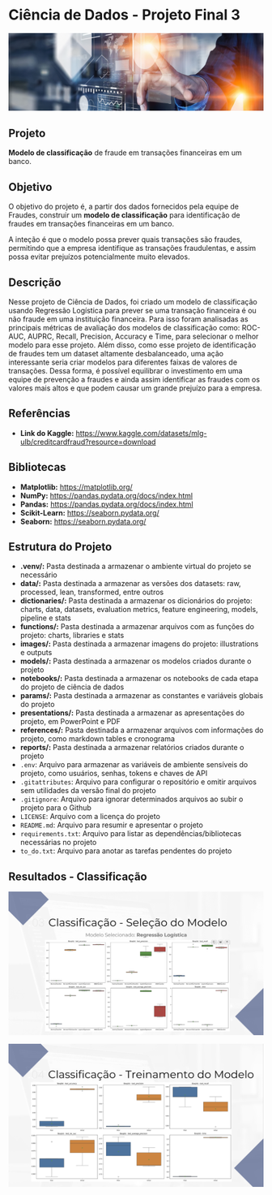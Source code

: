 # Ciência de Dados - Projeto Final 3

![Wallpaper](images/wallpaper.png)

## Projeto
**Modelo de classificação** de fraude em transações financeiras em um banco.


## Objetivo
O objetivo do projeto é, a partir dos dados fornecidos pela equipe de Fraudes, construir um **modelo de classificação** para identificação de fraudes em transações financeiras em um banco. <br>

A inteção é que o modelo possa prever quais transações são fraudes, permitindo que a empresa identifique as transações fraudulentas, e assim possa evitar prejuízos potencialmente muito elevados.


## Descrição
Nesse projeto de Ciência de Dados, foi criado um modelo de classificação usando Regressão Logística para prever se uma transação financeira é ou não fraude em uma instituição financeira. Para isso foram analisadas as principais métricas de avaliação dos modelos de classificação como: ROC-AUC, AUPRC, Recall, Precision, Accuracy e Time, para selecionar o melhor modelo para esse projeto. Além disso, como esse projeto de identificação de fraudes tem um dataset altamente desbalanceado, uma ação interessante seria criar modelos para diferentes faixas de valores de transações. Dessa forma, é possível equilibrar o investimento em uma equipe de prevenção a fraudes e ainda assim identificar as fraudes com os valores mais altos e que podem causar um grande prejuízo para a empresa.


## Referências
- **Link do Kaggle:** https://www.kaggle.com/datasets/mlg-ulb/creditcardfraud?resource=download


## Bibliotecas
- **Matplotlib:** https://matplotlib.org/
- **NumPy:** https://pandas.pydata.org/docs/index.html
- **Pandas:** https://pandas.pydata.org/docs/index.html
- **Scikit-Learn:** https://seaborn.pydata.org/
- **Seaborn:** https://seaborn.pydata.org/


## Estrutura do Projeto
- **.venv/:** Pasta destinada a armazenar o ambiente virtual do projeto se necessário
- **data/:** Pasta destinada a armazenar as versões dos datasets: raw, processed, lean, transformed, entre outros
- **dictionaries/:** Pasta destinada a armazenar os dicionários do projeto: charts, data, datasets, evaluation metrics, feature engineering, models, pipeline e stats
- **functions/:** Pasta destinada a armazenar arquivos com as funções do projeto: charts, libraries e stats
- **images/:** Pasta destinada a armazenar imagens do projeto: illustrations e outputs
- **models/:** Pasta destinada a armazenar os modelos criados durante o projeto
- **notebooks/:** Pasta destinada a armazenar os notebooks de cada etapa do projeto de ciência de dados
- **params/:** Pasta destinada a armazenar as constantes e variáveis globais do projeto
- **presentations/:** Pasta destinada a armazenar as apresentações do projeto, em PowerPoint e PDF
- **references/:** Pasta destinada a armazenar arquivos com informações do projeto, como markdown tables e cronograma
- **reports/:** Pasta destinada a armazenar relatórios criados durante o projeto
- `.env`: Arquivo para armazenar as variáveis de ambiente sensíveis do projeto, como usuários, senhas, tokens e chaves de API
- `.gitattributes`: Arquivo para configurar o repositório e omitir arquivos sem utilidades da versão final do projeto
- `.gitignore`: Arquivo para ignorar determinados arquivos ao subir o projeto para o Github
- `LICENSE`: Arquivo com a licença do projeto
- `README.md`: Arquivo para resumir e apresentar o projeto
- `requirements.txt`: Arquivo para listar as dependências/bibliotecas necessárias no projeto
- `to_do.txt`: Arquivo para anotar as tarefas pendentes do projeto


## Resultados - Classificação
![Models_03](images/output_resultados_models_03.png)

![Models_04](images/output_resultados_models_04.png)